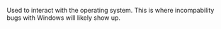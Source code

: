 Used to interact with the operating system. This is where incompability bugs with Windows will likely show up.
